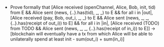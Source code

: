 * Prove formally that [Alice received (openChannel, Alice, Bob, init, tid) from E && Alice
  sent (news, {..}.has(tid), \_, \_) to E && for all i in |out|, [Alice received (pay,
  Bob, out\_i, \_, \_) to E && Alice sent (news, \_, \_, {..}.has(receipt of out\_i)) to
  E] && for all i in |in|, [Alice received (TODO) from TODO && Alice sent (news, \_, \_,
  {..}.has(receipt of in\_i)) to E]] -> [blockchain will eventually have a tx from which
  Alice will be able to unilaterally spend at least init - sum(out\_i) + sum(in\_i)]
